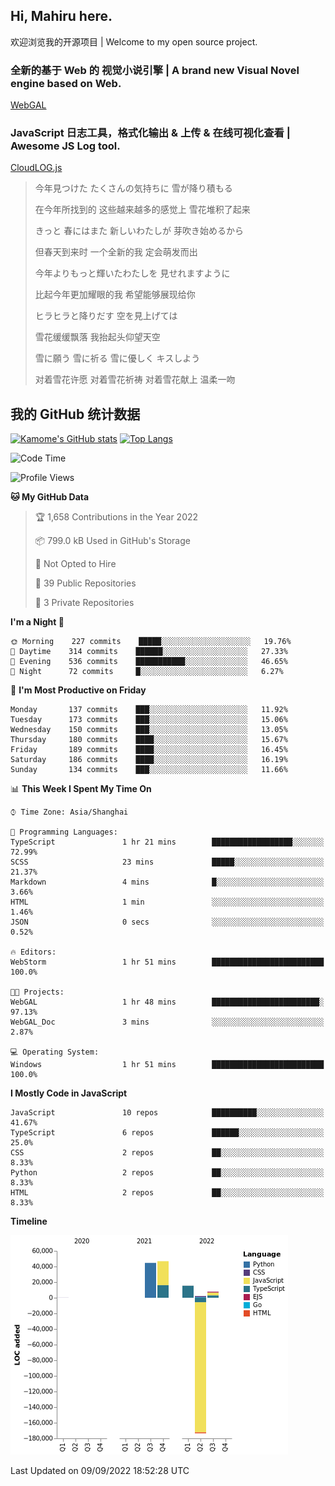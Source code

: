 ## Hi, Mahiru here.

欢迎浏览我的开源项目 | Welcome to my open source project.

### 全新的基于 Web 的 视觉小说引擎 | A brand new Visual Novel engine based on Web.

[WebGAL](https://github.com/MakinoharaShoko/WebGAL)

### JavaScript 日志工具，格式化输出 & 上传 & 在线可视化查看 | Awesome JS Log tool.

[CloudLOG.js](https://github.com/MakinoharaShoko/CloudLog.JS)

> 今年見つけた たくさんの気持ちに 雪が降り積もる  
> 
> 在今年所找到的 这些越来越多的感觉上 雪花堆积了起来  
> 
> きっと 春にはまた 新しいわたしが 芽吹き始めるから  
> 
> 但春天到来时 一个全新的我 定会萌发而出  
> 
> 今年よりもっと輝いたわたしを 見せれますように  
> 
> 比起今年更加耀眼的我 希望能够展现给你  
> 
> ヒラヒラと降りだす 空を見上げては  
> 
> 雪花缓缓飘落 我抬起头仰望天空  
> 
> 雪に願う 雪に祈る 雪に優しく キスしよう  
> 
> 对着雪花许愿 对着雪花祈祷 对着雪花献上 温柔一吻

## 我的 GitHub 统计数据

[![Kamome's GitHub stats](https://github-readme-stats.vercel.app/api?username=MakinoharaShoko)](https://github.com/anuraghazra/github-readme-stats)
[![Top Langs](https://github-readme-stats.vercel.app/api/top-langs/?username=MakinoharaShoko&layout=compact)](https://github.com/anuraghazra/github-readme-stats)

<!--
**MakinoharaShoko/MakinoharaShoko** is a ✨ _special_ ✨ repository because its `README.md` (this file) appears on your GitHub profile.

Here are some ideas to get you started:

- 🔭 I’m currently working on ...
- 🌱 I’m currently learning ...
- 👯 I’m looking to collaborate on ...
- 🤔 I’m looking for help with ...
- 💬 Ask me about ...
- 📫 How to reach me: ...
- 😄 Pronouns: ...
- ⚡ Fun fact: ...
-->

<!--START_SECTION:waka-->
![Code Time](http://img.shields.io/badge/Code%20Time-456%20hrs%2046%20mins-blue)

![Profile Views](http://img.shields.io/badge/Profile%20Views-2-blue)

**🐱 My GitHub Data** 

> 🏆 1,658 Contributions in the Year 2022
 > 
> 📦 799.0 kB Used in GitHub's Storage 
 > 
> 🚫 Not Opted to Hire
 > 
> 📜 39 Public Repositories 
 > 
> 🔑 3 Private Repositories  
 > 
**I'm a Night 🦉** 

```text
🌞 Morning    227 commits    █████░░░░░░░░░░░░░░░░░░░░   19.76% 
🌆 Daytime    314 commits    ██████░░░░░░░░░░░░░░░░░░░   27.33% 
🌃 Evening    536 commits    ███████████░░░░░░░░░░░░░░   46.65% 
🌙 Night      72 commits     █░░░░░░░░░░░░░░░░░░░░░░░░   6.27%

```
📅 **I'm Most Productive on Friday** 

```text
Monday       137 commits    ███░░░░░░░░░░░░░░░░░░░░░░   11.92% 
Tuesday      173 commits    ███░░░░░░░░░░░░░░░░░░░░░░   15.06% 
Wednesday    150 commits    ███░░░░░░░░░░░░░░░░░░░░░░   13.05% 
Thursday     180 commits    ████░░░░░░░░░░░░░░░░░░░░░   15.67% 
Friday       189 commits    ████░░░░░░░░░░░░░░░░░░░░░   16.45% 
Saturday     186 commits    ████░░░░░░░░░░░░░░░░░░░░░   16.19% 
Sunday       134 commits    ███░░░░░░░░░░░░░░░░░░░░░░   11.66%

```


📊 **This Week I Spent My Time On** 

```text
⌚︎ Time Zone: Asia/Shanghai

💬 Programming Languages: 
TypeScript               1 hr 21 mins        ██████████████████░░░░░░░   72.99% 
SCSS                     23 mins             █████░░░░░░░░░░░░░░░░░░░░   21.37% 
Markdown                 4 mins              █░░░░░░░░░░░░░░░░░░░░░░░░   3.66% 
HTML                     1 min               ░░░░░░░░░░░░░░░░░░░░░░░░░   1.46% 
JSON                     0 secs              ░░░░░░░░░░░░░░░░░░░░░░░░░   0.52%

🔥 Editors: 
WebStorm                 1 hr 51 mins        █████████████████████████   100.0%

🐱‍💻 Projects: 
WebGAL                   1 hr 48 mins        ████████████████████████░   97.13% 
WebGAL_Doc               3 mins              ░░░░░░░░░░░░░░░░░░░░░░░░░   2.87%

💻 Operating System: 
Windows                  1 hr 51 mins        █████████████████████████   100.0%

```

**I Mostly Code in JavaScript** 

```text
JavaScript               10 repos            ██████████░░░░░░░░░░░░░░░   41.67% 
TypeScript               6 repos             ██████░░░░░░░░░░░░░░░░░░░   25.0% 
CSS                      2 repos             ██░░░░░░░░░░░░░░░░░░░░░░░   8.33% 
Python                   2 repos             ██░░░░░░░░░░░░░░░░░░░░░░░   8.33% 
HTML                     2 repos             ██░░░░░░░░░░░░░░░░░░░░░░░   8.33%

```


**Timeline**

![Chart not found](https://raw.githubusercontent.com/MakinoharaShoko/MakinoharaShoko/main/charts/bar_graph.png) 


 Last Updated on 09/09/2022 18:52:28 UTC
<!--END_SECTION:waka-->
